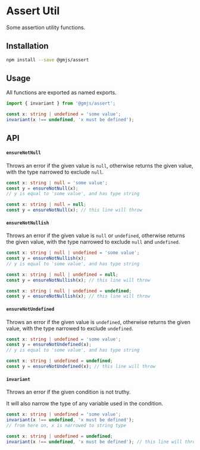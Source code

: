 # Assert Util

Some assertion utility functions.

## Installation

```sh
npm install --save @gmjs/assert
```

## Usage

All functions are exported as named exports.

```ts
import { invariant } from '@gmjs/assert';

const x: string | undefined = 'some value';
invariant(x !== undefined, 'x must be defined');
```

## API

#### `ensureNotNull`

Throws an error if the given value is `null`, otherwise returns the given value, with the type narrowed to exclude `null`.

```ts
const x: string | null = 'some value';
const y = ensureNotNull(x);
// y is equal to 'some value', and has type string
```

```ts
const x: string | null = null;
const y = ensureNotNull(x); // this line will throw
```

#### `ensureNotNullish`

Throws an error if the given value is `null` or `undefined`, otherwise returns the given value, with the type narrowed to exclude `null` and `undefined`.

```ts
const x: string | null | undefined = 'some value';
const y = ensureNotNullish(x);
// y is equal to 'some value', and has type string
```

```ts
const x: string | null | undefined = null;
const y = ensureNotNullish(x); // this line will throw
```

```ts
const x: string | null | undefined = undefined;
const y = ensureNotNullish(x); // this line will throw
```

#### `ensureNotUndefined`

Throws an error if the given value is `undefined`, otherwise returns the given value, with the type narrowed to exclude `undefined`.

```ts
const x: string | undefined = 'some value';
const y = ensureNotUndefined(x);
// y is equal to 'some value', and has type string
```

```ts
const x: string | undefined = undefined;
const y = ensureNotUndefined(x); // this line will throw
```

#### `invariant`

Throws an error if the given condition is not truthy.

It will also narrow the type of any variable used in the condition.

```ts
const x: string | undefined = 'some value';
invariant(x !== undefined, 'x must be defined');
// from here on, x is narrowed to string type
```

```ts
const x: string | undefined = undefined;
invariant(x !== undefined, 'x must be defined'); // this line will throw
```
